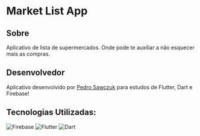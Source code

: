 # Market List App

## Sobre
Aplicativo de lista de supermercados. Onde pode te auxíliar a não esquecer mais as compras.

## Desenvolvedor
Aplicativo desenvolvido por <a href="">Pedro Sawczuk</a> para estudos de Flutter, Dart e Firebase! 

## Tecnologias Utilizadas:
![Firebase](https://img.shields.io/badge/Firebase-F29D0C?style=for-the-badge&logo=firebase&logoColor=white)
![Flutter](https://img.shields.io/badge/Flutter-02569B?style=for-the-badge&logo=flutter&logoColor=white)
![Dart](https://img.shields.io/badge/Dart-0175C2?style=for-the-badge&logo=dart&logoColor=white)

